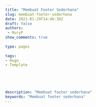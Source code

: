 ```yaml
---
title: "Membuat Footer Sederhana"
slug: membuat-footer-sederhana
date: 2021-01-29T14:46:38Z
draft: false 
authors:
 - MuryP
show_comments: true 
 
type: pages 
 
tags: 
- Hugo
- Template


 
 
 
description: "Membuat footer sederhana" 
keywords: "Membuat footer sederhana" 
--- 
```



